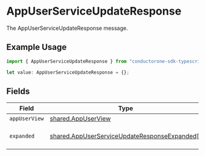 # AppUserServiceUpdateResponse

The AppUserServiceUpdateResponse message.

## Example Usage

```typescript
import { AppUserServiceUpdateResponse } from "conductorone-sdk-typescript/sdk/models/shared";

let value: AppUserServiceUpdateResponse = {};
```

## Fields

| Field                                                                                                               | Type                                                                                                                | Required                                                                                                            | Description                                                                                                         |
| ------------------------------------------------------------------------------------------------------------------- | ------------------------------------------------------------------------------------------------------------------- | ------------------------------------------------------------------------------------------------------------------- | ------------------------------------------------------------------------------------------------------------------- |
| `appUserView`                                                                                                       | [shared.AppUserView](../../../sdk/models/shared/appuserview.md)                                                     | :heavy_minus_sign:                                                                                                  | N/A                                                                                                                 |
| `expanded`                                                                                                          | [shared.AppUserServiceUpdateResponseExpanded](../../../sdk/models/shared/appuserserviceupdateresponseexpanded.md)[] | :heavy_minus_sign:                                                                                                  | The expanded field.                                                                                                 |
